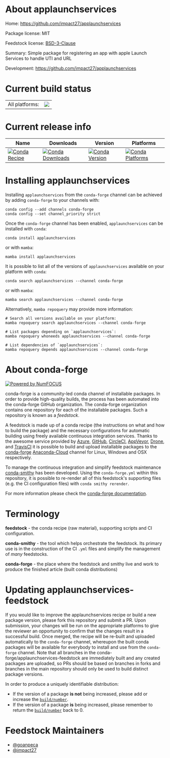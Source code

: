 About applaunchservices
=======================

Home: https://github.com/impact27/applaunchservices

Package license: MIT

Feedstock license: [BSD-3-Clause](https://github.com/conda-forge/applaunchservices-feedstock/blob/main/LICENSE.txt)

Summary: Simple package for registering an app with apple Launch Services to handle UTI and URL

Development: https://github.com/impact27/applaunchservices

Current build status
====================


<table><tr><td>All platforms:</td>
    <td>
      <a href="https://dev.azure.com/conda-forge/feedstock-builds/_build/latest?definitionId=8204&branchName=main">
        <img src="https://dev.azure.com/conda-forge/feedstock-builds/_apis/build/status/applaunchservices-feedstock?branchName=main">
      </a>
    </td>
  </tr>
</table>

Current release info
====================

| Name | Downloads | Version | Platforms |
| --- | --- | --- | --- |
| [![Conda Recipe](https://img.shields.io/badge/recipe-applaunchservices-green.svg)](https://anaconda.org/conda-forge/applaunchservices) | [![Conda Downloads](https://img.shields.io/conda/dn/conda-forge/applaunchservices.svg)](https://anaconda.org/conda-forge/applaunchservices) | [![Conda Version](https://img.shields.io/conda/vn/conda-forge/applaunchservices.svg)](https://anaconda.org/conda-forge/applaunchservices) | [![Conda Platforms](https://img.shields.io/conda/pn/conda-forge/applaunchservices.svg)](https://anaconda.org/conda-forge/applaunchservices) |

Installing applaunchservices
============================

Installing `applaunchservices` from the `conda-forge` channel can be achieved by adding `conda-forge` to your channels with:

```
conda config --add channels conda-forge
conda config --set channel_priority strict
```

Once the `conda-forge` channel has been enabled, `applaunchservices` can be installed with `conda`:

```
conda install applaunchservices
```

or with `mamba`:

```
mamba install applaunchservices
```

It is possible to list all of the versions of `applaunchservices` available on your platform with `conda`:

```
conda search applaunchservices --channel conda-forge
```

or with `mamba`:

```
mamba search applaunchservices --channel conda-forge
```

Alternatively, `mamba repoquery` may provide more information:

```
# Search all versions available on your platform:
mamba repoquery search applaunchservices --channel conda-forge

# List packages depending on `applaunchservices`:
mamba repoquery whoneeds applaunchservices --channel conda-forge

# List dependencies of `applaunchservices`:
mamba repoquery depends applaunchservices --channel conda-forge
```


About conda-forge
=================

[![Powered by
NumFOCUS](https://img.shields.io/badge/powered%20by-NumFOCUS-orange.svg?style=flat&colorA=E1523D&colorB=007D8A)](https://numfocus.org)

conda-forge is a community-led conda channel of installable packages.
In order to provide high-quality builds, the process has been automated into the
conda-forge GitHub organization. The conda-forge organization contains one repository
for each of the installable packages. Such a repository is known as a *feedstock*.

A feedstock is made up of a conda recipe (the instructions on what and how to build
the package) and the necessary configurations for automatic building using freely
available continuous integration services. Thanks to the awesome service provided by
[Azure](https://azure.microsoft.com/en-us/services/devops/), [GitHub](https://github.com/),
[CircleCI](https://circleci.com/), [AppVeyor](https://www.appveyor.com/),
[Drone](https://cloud.drone.io/welcome), and [TravisCI](https://travis-ci.com/)
it is possible to build and upload installable packages to the
[conda-forge](https://anaconda.org/conda-forge) [Anaconda-Cloud](https://anaconda.org/)
channel for Linux, Windows and OSX respectively.

To manage the continuous integration and simplify feedstock maintenance
[conda-smithy](https://github.com/conda-forge/conda-smithy) has been developed.
Using the ``conda-forge.yml`` within this repository, it is possible to re-render all of
this feedstock's supporting files (e.g. the CI configuration files) with ``conda smithy rerender``.

For more information please check the [conda-forge documentation](https://conda-forge.org/docs/).

Terminology
===========

**feedstock** - the conda recipe (raw material), supporting scripts and CI configuration.

**conda-smithy** - the tool which helps orchestrate the feedstock.
                   Its primary use is in the construction of the CI ``.yml`` files
                   and simplify the management of *many* feedstocks.

**conda-forge** - the place where the feedstock and smithy live and work to
                  produce the finished article (built conda distributions)


Updating applaunchservices-feedstock
====================================

If you would like to improve the applaunchservices recipe or build a new
package version, please fork this repository and submit a PR. Upon submission,
your changes will be run on the appropriate platforms to give the reviewer an
opportunity to confirm that the changes result in a successful build. Once
merged, the recipe will be re-built and uploaded automatically to the
`conda-forge` channel, whereupon the built conda packages will be available for
everybody to install and use from the `conda-forge` channel.
Note that all branches in the conda-forge/applaunchservices-feedstock are
immediately built and any created packages are uploaded, so PRs should be based
on branches in forks and branches in the main repository should only be used to
build distinct package versions.

In order to produce a uniquely identifiable distribution:
 * If the version of a package **is not** being increased, please add or increase
   the [``build/number``](https://docs.conda.io/projects/conda-build/en/latest/resources/define-metadata.html#build-number-and-string).
 * If the version of a package **is** being increased, please remember to return
   the [``build/number``](https://docs.conda.io/projects/conda-build/en/latest/resources/define-metadata.html#build-number-and-string)
   back to 0.

Feedstock Maintainers
=====================

* [@goanpeca](https://github.com/goanpeca/)
* [@impact27](https://github.com/impact27/)

